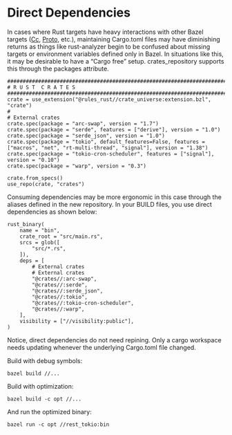 # Direct Dependencies

In cases where Rust targets have heavy interactions with other Bazel targets ([Cc](https://docs.bazel.build/versions/main/be/c-cpp.html), [Proto](https://rules-proto-grpc.com/en/4.5.0/lang/rust.html),
etc.), maintaining Cargo.toml files may have diminishing returns as things like rust-analyzer 
begin to be confused about missing targets or environment variables defined only in Bazel. 
In situations like this, it may be desirable to have a “Cargo free” setup. 
crates_repository supports this through the packages attribute.

```starlark
###############################################################################
# R U S T  C R A T E S
###############################################################################
crate = use_extension("@rules_rust//crate_universe:extension.bzl", "crate")
#
# External crates
crate.spec(package = "arc-swap", version = "1.7")
crate.spec(package = "serde", features = ["derive"], version = "1.0")
crate.spec(package = "serde_json", version = "1.0")
crate.spec(package = "tokio", default_features=False, features = ["macros", "net", "rt-multi-thread", "signal"], version = "1.38")
crate.spec(package = "tokio-cron-scheduler", features = ["signal"], version = "0.10")
crate.spec(package = "warp", version = "0.3")

crate.from_specs()
use_repo(crate, "crates")
```

Consuming dependencies may be more ergonomic in this case through the aliases defined in the new repository. In your BUILD files, you use direct dependencies as shown below:


```starlark
rust_binary(
    name = "bin",
    crate_root = "src/main.rs",
    srcs = glob([
        "src/*.rs",
    ]),
    deps = [
        # External crates
        # External crates
        "@crates//:arc-swap",
        "@crates//:serde",
        "@crates//:serde_json",
        "@crates//:tokio",
        "@crates//:tokio-cron-scheduler",
        "@crates//:warp",
    ],
    visibility = ["//visibility:public"],
)
```

Notice, direct dependencies do not need repining. Only a cargo workspace needs updating whenever the underlying Cargo.toml file changed.

Build with debug symbols:

`
bazel build //...
`

Build with optimization:

`
bazel build -c opt //...
`

And run the optimized binary:

`
bazel run -c opt //rest_tokio:bin
`

